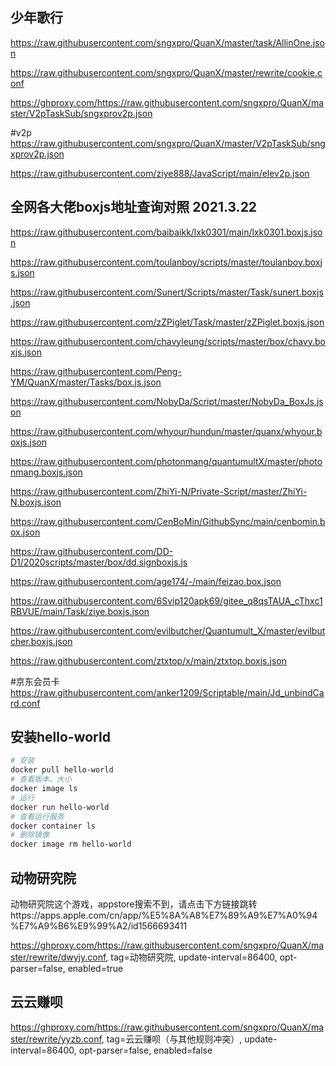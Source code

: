 ## 少年歌行
https://raw.githubusercontent.com/sngxpro/QuanX/master/task/AllinOne.json

https://raw.githubusercontent.com/sngxpro/QuanX/master/rewrite/cookie.conf

https://ghproxy.com/https://raw.githubusercontent.com/sngxpro/QuanX/master/V2pTaskSub/sngxprov2p.json

#v2p
https://raw.githubusercontent.com/sngxpro/QuanX/master/V2pTaskSub/sngxprov2p.json

https://raw.githubusercontent.com/ziye888/JavaScript/main/elev2p.json

## 全网各大佬boxjs地址查询对照 2021.3.22
https://raw.githubusercontent.com/baibaikk/lxk0301/main/lxk0301.boxjs.json

https://raw.githubusercontent.com/toulanboy/scripts/master/toulanboy.boxjs.json

https://raw.githubusercontent.com/Sunert/Scripts/master/Task/sunert.boxjs.json

https://raw.githubusercontent.com/zZPiglet/Task/master/zZPiglet.boxjs.json

https://raw.githubusercontent.com/chavyleung/scripts/master/box/chavy.boxjs.json

https://raw.githubusercontent.com/Peng-YM/QuanX/master/Tasks/box.js.json

https://raw.githubusercontent.com/NobyDa/Script/master/NobyDa_BoxJs.json

https://raw.githubusercontent.com/whyour/hundun/master/quanx/whyour.boxjs.json

https://raw.githubusercontent.com/photonmang/quantumultX/master/photonmang.boxjs.json

https://raw.githubusercontent.com/ZhiYi-N/Private-Script/master/ZhiYi-N.boxjs.json

https://raw.githubusercontent.com/CenBoMin/GithubSync/main/cenbomin.box.json

https://raw.githubusercontent.com/DD-D1/2020scripts/master/box/dd.signboxjs.js

https://raw.githubusercontent.com/age174/-/main/feizao.box.json

https://raw.githubusercontent.com/6Svip120apk69/gitee_q8qsTAUA_cThxc1RBVUE/main/Task/ziye.boxjs.json

https://raw.githubusercontent.com/evilbutcher/Quantumult_X/master/evilbutcher.boxjs.json

https://raw.githubusercontent.com/ztxtop/x/main/ztxtop.boxjs.json

#京东会员卡
https://raw.githubusercontent.com/anker1209/Scriptable/main/Jd_unbindCard.conf

## 安装hello-world
```sh
# 安装
docker pull hello-world
# 查看版本、大小
docker image ls
# 运行
docker run hello-world
# 查看运行服务
docker container ls
# 删除镜像
docker image rm hello-world
```
## 动物研究院
动物研究院这个游戏，appstore搜索不到，请点击下方链接跳转https://apps.apple.com/cn/app/%E5%8A%A8%E7%89%A9%E7%A0%94%E7%A9%B6%E9%99%A2/id1566693411

https://ghproxy.com/https://raw.githubusercontent.com/sngxpro/QuanX/master/rewrite/dwyjy.conf, tag=动物研究院, update-interval=86400, opt-parser=false, enabled=true

## 云云赚呗
https://ghproxy.com/https://raw.githubusercontent.com/sngxpro/QuanX/master/rewrite/yyzb.conf, tag=云云赚呗（与其他规则冲突）, update-interval=86400, opt-parser=false, enabled=false